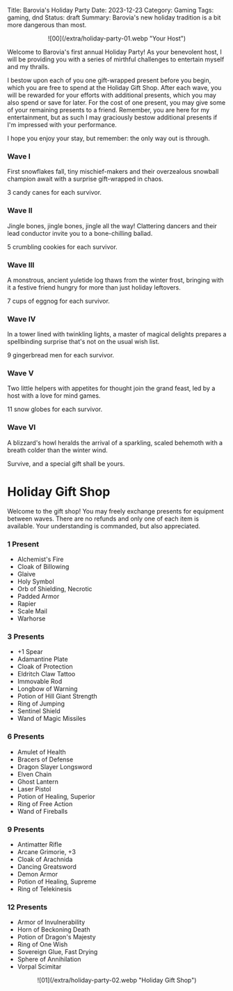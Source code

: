 Title: Barovia's Holiday Party
Date: 2023-12-23
Category: Gaming
Tags: gaming, dnd
Status: draft
Summary: Barovia's new holiday tradition is a bit more dangerous than most.

<center>
![00](/extra/holiday-party-01.webp "Your Host")
</center>

Welcome to Barovia's first annual Holiday Party! As your benevolent host, I
will be providing you with a series of mirthful challenges to entertain myself and
my thralls.

I bestow upon each of you one gift-wrapped present before you begin, which you
are free to spend at the Holiday Gift Shop. After each wave, you will be
rewarded for your efforts with additional presents, which you may also spend or
save for later. For the cost of one present, you may give some of your
remaining presents to a friend. Remember, you are here for my entertainment,
but as such I may graciously bestow additional presents if I'm impressed with
your performance.

I hope you enjoy your stay, but remember: the only way out is through.

### Wave I

First snowflakes fall, tiny mischief-makers and their overzealous snowball
champion await with a surprise gift-wrapped in chaos.

3 candy canes for each survivor.

### Wave II

Jingle bones, jingle bones, jingle all the way! Clattering dancers and their
lead conductor invite you to a bone-chilling ballad.

5 crumbling cookies for each survivor.

### Wave III

A monstrous, ancient yuletide log thaws from the winter frost, bringing with it
a festive friend hungry for more than just holiday leftovers.

7 cups of eggnog for each survivor.

### Wave IV

In a tower lined with twinkling lights, a master of magical delights prepares a
spellbinding surprise that's not on the usual wish list.

9 gingerbread men for each survivor.

### Wave V

Two little helpers with appetites for thought join the grand feast, led by a
host with a love for mind games.

11 snow globes for each survivor.

### Wave VI

A blizzard's howl heralds the arrival of a sparkling, scaled behemoth with a
breath colder than the winter wind.

Survive, and a special gift shall be yours.


# Holiday Gift Shop

Welcome to the gift shop! You may freely exchange presents for equipment
between waves. There are no refunds and only one of each item is available.
Your understanding is commanded, but also appreciated.

### 1 Present

* Alchemist's Fire
* Cloak of Billowing
* Glaive
* Holy Symbol
* Orb of Shielding, Necrotic
* Padded Armor
* Rapier
* Scale Mail
* Warhorse

### 3 Presents

* +1 Spear
* Adamantine Plate
* Cloak of Protection
* Eldritch Claw Tattoo
* Immovable Rod
* Longbow of Warning
* Potion of Hill Giant Strength
* Ring of Jumping
* Sentinel Shield
* Wand of Magic Missiles

### 6 Presents

* Amulet of Health
* Bracers of Defense
* Dragon Slayer Longsword
* Elven Chain
* Ghost Lantern
* Laser Pistol
* Potion of Healing, Superior
* Ring of Free Action
* Wand of Fireballs

### 9 Presents

* Antimatter Rifle
* Arcane Grimorie, +3
* Cloak of Arachnida
* Dancing Greatsword
* Demon Armor
* Potion of Healing, Supreme
* Ring of Telekinesis

### 12 Presents

* Armor of Invulnerability
* Horn of Beckoning Death
* Potion of Dragon's Majesty
* Ring of One Wish
* Sovereign Glue, Fast Drying
* Sphere of Annihilation
* Vorpal Scimitar

<center>
![01](/extra/holiday-party-02.webp "Holiday Gift Shop")
</center>
